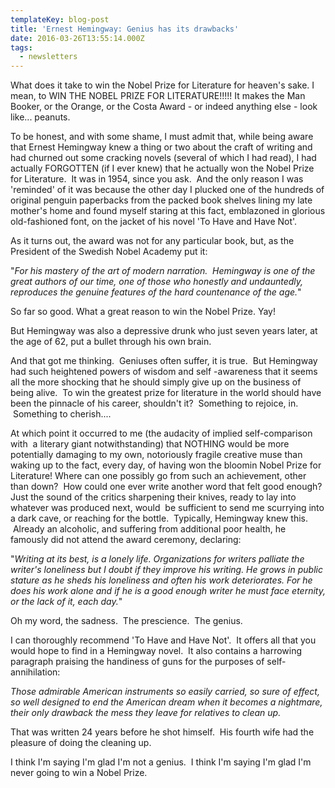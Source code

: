 ```yaml
---
templateKey: blog-post
title: 'Ernest Hemingway: Genius has its drawbacks'
date: 2016-03-26T13:55:14.000Z
tags:
  - newsletters
---
```

What does it take to win the Nobel Prize for Literature for heaven's sake. I mean, to WIN THE NOBEL PRIZE FOR LITERATURE!!!!! It makes the Man Booker, or the Orange, or the Costa Award - or indeed anything else - look like... peanuts.

To be honest, and with some shame, I must admit that, while being aware that Ernest Hemingway knew a thing or two about the craft of writing and had churned out some cracking novels (several of which I had read), I had actually FORGOTTEN (if I ever knew) that he actually won the Nobel Prize for Literature.  It was in 1954, since you ask.  And the only reason I was 'reminded' of it was because the other day I plucked one of the hundreds of original penguin paperbacks from the packed book shelves lining my late mother's home and found myself staring at this fact, emblazoned in glorious old-fashioned font, on the jacket of his novel 'To Have and Have Not'.

As it turns out, the award was not for any particular book, but, as the President of the Swedish Nobel Academy put it:

"_For his mastery of the art of modern narration.  Hemingway is one of the great authors of our time, one of those who honestly and undauntedly, reproduces the genuine features of the hard countenance of the age._"

So far so good. What a great reason to win the Nobel Prize. Yay!

But Hemingway was also a depressive drunk who just seven years later, at the age of 62, put a bullet through his own brain.

And that got me thinking.  Geniuses often suffer, it is true.  But Hemingway had such heightened powers of wisdom and self -awareness that it seems all the more shocking that he should simply give up on the business of being alive.  To win the greatest prize for literature in the world should have been the pinnacle of his career, shouldn't it?  Something to rejoice, in.  Something to cherish....

At which point it occurred to me (the audacity of implied self-comparison with  a literary giant notwithstanding) that NOTHING would be more potentially damaging to my own, notoriously fragile creative muse than waking up to the fact, every day, of having won the bloomin Nobel Prize for Literature! Where can one possibly go from such an achievement, other than down?  How could one ever write another word that felt good enough? Just the sound of the critics sharpening their knives, ready to lay into whatever was produced next, would  be sufficient to send me scurrying into a dark cave, or reaching for the bottle.  Typically, Hemingway knew this.  Already an alcoholic, and suffering from additional poor health, he famously did not attend the award ceremony, declaring:

"_Writing at its best, is a lonely life. Organizations for writers palliate the writer's loneliness but I doubt if they improve his writing. He grows in public stature as he sheds his loneliness and often his work deteriorates. For he does his work alone and if he is a good enough writer he must face eternity, or the lack of it, each day._"

Oh my word, the sadness.  The prescience.  The genius.

I can thoroughly recommend 'To Have and Have Not'.  It offers all that you would hope to find in a Hemingway novel.  It also contains a harrowing paragraph praising the handiness of guns for the purposes of self-annihilation:

_Those admirable American instruments so easily carried, so sure of effect, so well designed to end the American dream when it becomes a nightmare, their only drawback the mess they leave for relatives to clean up._

That was written 24 years before he shot himself.  His fourth wife had the pleasure of doing the cleaning up.

I think I'm saying I'm glad I'm not a genius.  I think I'm saying I'm glad I'm never going to win a Nobel Prize.
